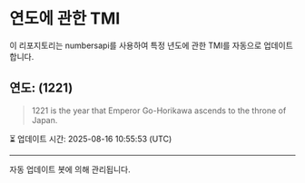 
# 연도에 관한 TMI

이 리포지토리는 numbersapi를 사용하여 특정 년도에 관한 TMI를 자동으로 업데이트합니다.

## 연도: (1221)
> 1221 is the year that Emperor Go-Horikawa ascends to the throne of Japan.

⏳ 업데이트 시간: 2025-08-16 10:55:53 (UTC)

---
자동 업데이트 봇에 의해 관리됩니다.
